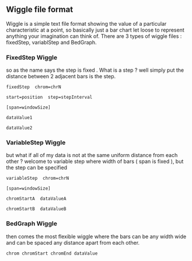 ## Wiggle file format 

Wiggle is a simple text file format showing the value of a particular characteristic at a point, so basically just a bar chart let loose to represent anything your imagination can think of.
There are 3 types of wiggle files : fixedStep, variablStep and BedGraph.

### FixedStep Wiggle

so as the name says the step is fixed . What is a step ? well simply put the distance between 2 adjacent bars is the step.

    fixedStep  chrom=chrN
    
    start=position  step=stepInterval
    
    [span=windowSize]
    
    dataValue1
    
    dataValue2

### VariableStep Wiggle 

but what if all of my data is not at the same uniform distance from each other ? welcome to variable step where width of bars ( span is fixed ), but the step can be specified

    variableStep  chrom=chrN
    
    [span=windowSize]
    
    chromStartA  dataValueA
    
    chromStartB  dataValueB


### BedGraph Wiggle 

then comes the most flexible wiggle where the bars can be any width wide and can be spaced any distance apart from each other.

    chrom chromStart chromEnd dataValue


